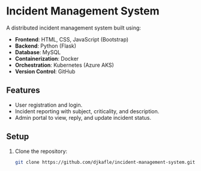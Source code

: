 # Incident Management System

A distributed incident management system built using:
- **Frontend**: HTML, CSS, JavaScript (Bootstrap)
- **Backend**: Python (Flask)
- **Database**: MySQL
- **Containerization**: Docker
- **Orchestration**: Kubernetes (Azure AKS)
- **Version Control**: GitHub

## Features
- User registration and login.
- Incident reporting with subject, criticality, and description.
- Admin portal to view, reply, and update incident status.

## Setup
1. Clone the repository:
   ```bash
   git clone https://github.com/djkafle/incident-management-system.git
